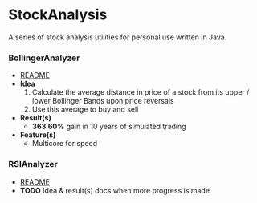 StockAnalysis
=================

A series of stock analysis utilities for personal use written in Java.

### BollingerAnalyzer
* [README](https://github.com/ruslan120101/StockAnalysis/tree/master/BollingerAnalyzer)
* **Idea** 
  1. Calculate the average distance in price of a stock from its upper / lower Bollinger Bands upon price reversals
  2. Use this average to buy and sell
* **Result(s)**
  * **363.60%** gain in 10 years of simulated trading
* **Feature(s)**
  * Multicore for speed

### RSIAnalyzer
* [README](https://github.com/ruslan120101/StockAnalysis/tree/master/RSIAnalyzer)
* **TODO** Idea & result(s) docs when more progress is made
